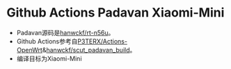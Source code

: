# Github Actions Padavan Xiaomi-Mini

- Padavan源码是[hanwckf/rt-n56u](https://github.com/hanwckf/rt-n56u)。
- Github Actions参考自[P3TERX/Actions-OpenWrt](https://github.com/P3TERX/Actions-OpenWrt)&[hanwckf/scut_padavan_build](https://github.com/hanwckf/scut_padavan_build)。
- 编译目标为Xiaomi-Mini
